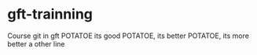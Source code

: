 # gft-trainning
Course git in gft
POTATOE its good
POTATOE, its better
POTATOE, its more better
a 
other line
